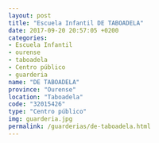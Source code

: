 ```yaml
---
layout: post
title: "Escuela Infantil DE TABOADELA"
date: 2017-09-20 20:57:05 +0200
categories:
- Escuela Infantil
- ourense
- taboadela
- Centro público
- guarderia
name: "DE TABOADELA"
province: "Ourense"
location: "Taboadela"
code: "32015426"
type: "Centro público"
img: guarderia.jpg
permalink: /guarderias/de-taboadela.html
---
```


